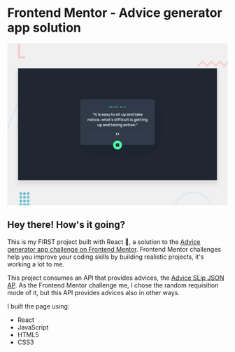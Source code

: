 # Frontend Mentor - Advice generator app solution

<img src="/src/design/desktop-preview.jpg" />

## Hey there! How's it going?

This is my FIRST project built with React :tada:, a solution to the [Advice generator app challenge on Frontend Mentor](https://www.frontendmentor.io/challenges/advice-generator-app-QdUG-13db). Frontend Mentor challenges help you improve your coding skills by building realistic projects, it's working a lot to me.

This project consumes an API that provides advices, the [Advice SLip JSON AP](https://api.adviceslip.com/).
As the Frontend Mentor challenge me, I chose the random requisition mode of it, but this API provides advices also in other ways.

I built the page using:
- React
- JavaScript
- HTML5
- CSS3
